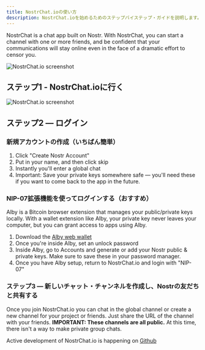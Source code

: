 ```yaml
---
title: NostrChat.ioの使い方
description: NostrChat.ioを始めるためのステップバイステップ・ガイドを説明します。
---
```


NostrChat is a chat app built on Nostr. With NostrChat, you can start a channel with one or more friends, and be confident that your communications will stay online even in the face of a dramatic effort to censor you.

![NostrChat.io screenshot](/images/nostrchat-signup.webp)

## ステップ1 - NostrChat.ioに行く

![NostrChat.io screenshot](/images/nostrchat-login.webp)

## ステップ2 — ログイン

### 新規アカウントの作成（いちばん簡単）

1. Click "Create Nostr Account"
2. Put in your name, and then click skip
3. Instantly you'll enter a global chat
4. Important: Save your private keys somewhere safe — you'll need these if you want to come back to the app in the future.

### NIP-07拡張機能を使ってログインする（おすすめ）

Alby is a Bitcoin browser extension that manages your public/private keys locally. With a wallet extension like Alby, your private key never leaves your computer, but you can grant access to apps using Alby.

1. Download the [Alby web wallet](https://getalby.com/)
2. Once you're inside Alby, set an unlock password
3. Inside Alby, go to Accounts and generate or add your Nostr public & private keys. Make sure to save these in your password manager.
4. Once you have Alby setup, return to NostrChat.io and login with "NIP-07"

### ステップ3 — 新しいチャット・チャンネルを作成し、Nostrの友だちと共有する

Once you join NostrChat.io you can chat in the global channel or create a new channel for your project or friends. Just share the URL of the channel with your friends. **IMPORTANT: These channels are all public.** At this time, there isn't a way to make private group chats.

Active development of NostrChat.io is happening on [Github](https://github.com/NostrChat/NostrChat)
